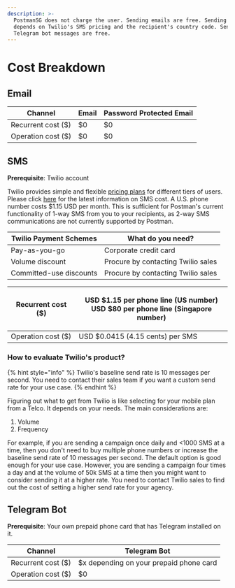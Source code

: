 ```yaml
---
description: >-
  PostmanSG does not charge the user. Sending emails are free. Sending SMS
  depends on Twilio's SMS pricing and the recipient's country code. Sending
  Telegram bot messages are free.
---
```


# Cost Breakdown

## Email

| Channel            | Email | Password Protected Email |
| ------------------ | ----- | ------------------------ |
| Recurrent cost ($) | $0    | $0                       |
| Operation cost ($) | $0    | $0                       |

## SMS

**Prerequisite**: Twilio account

Twilio provides simple and flexible [pricing plans](https://www.twilio.com/pricing) for different tiers of users. Please click [here](https://www.twilio.com/sms/pricing/sg) for the latest information on SMS cost. A U.S. phone number costs $1.15 USD per month. This is sufficient for Postman's current functionality of 1-way SMS from you to your recipients, as 2-way SMS communications are not currently supported by Postman.

| Twilio Payment Schemes  | What do you need?                  |
| ----------------------- | ---------------------------------- |
| Pay-as-you-go           | Corporate credit card              |
| Volume discount         | Procure by contacting Twilio sales |
| Committed-use discounts | Procure by contacting Twilio sales |

| Recurrent cost ($) | <p>USD $1.15 per phone line (US number)<br>USD $80 per phone line (Singapore number)</p> |
| ------------------ | ---------------------------------------------------------------------------------------- |
| Operation cost ($) | USD $0.0415 (4.15 cents) per SMS                                                         |

### How to evaluate Twilio's product?

{% hint style="info" %}
Twilio's baseline send rate is 10 messages per second. You need to contact their sales team if you want a custom send rate for your use case.
{% endhint %}

Figuring out what to get from Twilio is like selecting for your mobile plan from a Telco. It depends on your needs. The main considerations are:

1. Volume
2. Frequency

For example, if you are sending a campaign once daily and <1000 SMS at a time, then you don't need to buy multiple phone numbers or increase the baseline send rate of 10 messages per second. The default option is good enough for your use case. However, you are sending a campaign four times a day and at the volume of 50k SMS at a time then you might want to consider sending it at a higher rate. You need to contact Twilio sales to find out the cost of setting a higher send rate for your agency.

## Telegram Bot

**Prerequisite**: Your own prepaid phone card that has Telegram installed on it.

| Channel            | Telegram Bot                            |
| ------------------ | --------------------------------------- |
| Recurrent cost ($) | $x depending on your prepaid phone card |
| Operation cost ($) | $0                                      |
